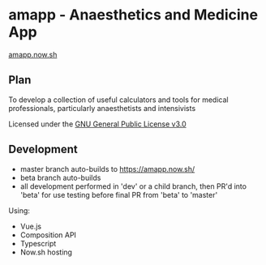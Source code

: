 # amapp - Anaesthetics and Medicine App

[amapp.now.sh](https://amapp.now.sh/)

## Plan

To develop a collection of useful calculators and tools for medical professionals, particularly anaesthetists and intensivists

Licensed under the [GNU General Public License v3.0](https://github.com/amcardle/amapp/blob/master/LICENSE)


## Development

* master branch auto-builds to https://amapp.now.sh/
* beta branch auto-builds
* all development performed in 'dev' or a child branch, then PR'd into 'beta' for use testing before final PR from 'beta' to 'master'


Using:
* Vue.js
* Composition API
* Typescript
* Now.sh hosting

